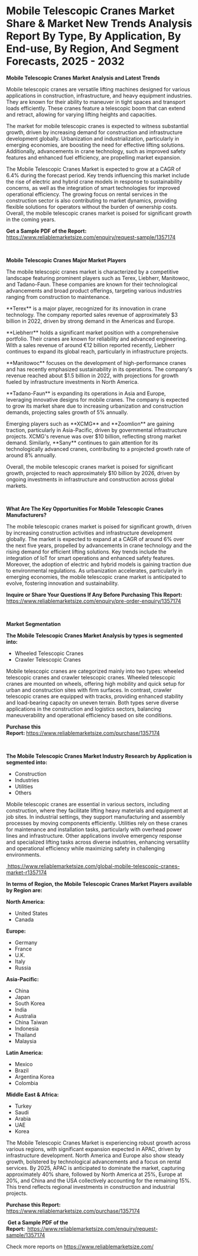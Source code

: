 <p><h1>Mobile Telescopic Cranes Market Share & Market New Trends Analysis Report By Type, By Application, By End-use, By Region, And Segment Forecasts, 2025 - 2032</h1></p><p><strong>Mobile Telescopic Cranes Market Analysis and Latest Trends</strong></p>
<p><p>Mobile telescopic cranes are versatile lifting machines designed for various applications in construction, infrastructure, and heavy equipment industries. They are known for their ability to maneuver in tight spaces and transport loads efficiently. These cranes feature a telescopic boom that can extend and retract, allowing for varying lifting heights and capacities. </p><p>The market for mobile telescopic cranes is expected to witness substantial growth, driven by increasing demand for construction and infrastructure development globally. Urbanization and industrialization, particularly in emerging economies, are boosting the need for effective lifting solutions. Additionally, advancements in crane technology, such as improved safety features and enhanced fuel efficiency, are propelling market expansion.</p><p>The Mobile Telescopic Cranes Market is expected to grow at a CAGR of 6.4% during the forecast period. Key trends influencing this market include the rise of electric and hybrid crane models in response to sustainability concerns, as well as the integration of smart technologies for improved operational efficiency. The growing focus on rental services in the construction sector is also contributing to market dynamics, providing flexible solutions for operators without the burden of ownership costs. Overall, the mobile telescopic cranes market is poised for significant growth in the coming years.</p></p>
<p><strong>Get a Sample PDF of the Report:&nbsp;</strong> <a href="https://www.reliablemarketsize.com/enquiry/request-sample/1357174?utm_campaign=2233&utm_medium=2&utm_source=Github&utm_content=ia&utm_term=16022025&utm_id=mobile-telescopic-cranes">https://www.reliablemarketsize.com/enquiry/request-sample/1357174</a></p>
<p>&nbsp;</p>
<p><strong>Mobile Telescopic Cranes Major Market Players</strong></p>
<p><p>The mobile telescopic cranes market is characterized by a competitive landscape featuring prominent players such as Terex, Liebherr, Manitowoc, and Tadano-Faun. These companies are known for their technological advancements and broad product offerings, targeting various industries ranging from construction to maintenance.</p><p>**Terex** is a major player, recognized for its innovation in crane technology. The company reported sales revenue of approximately $3 billion in 2022, driven by strong demand in the Americas and Europe.</p><p>**Liebherr** holds a significant market position with a comprehensive portfolio. Their cranes are known for reliability and advanced engineering. With a sales revenue of around €12 billion reported recently, Liebherr continues to expand its global reach, particularly in infrastructure projects.</p><p>**Manitowoc** focuses on the development of high-performance cranes and has recently emphasized sustainability in its operations. The company's revenue reached about $1.5 billion in 2022, with projections for growth fueled by infrastructure investments in North America.</p><p>**Tadano-Faun** is expanding its operations in Asia and Europe, leveraging innovative designs for mobile cranes. The company is expected to grow its market share due to increasing urbanization and construction demands, projecting sales growth of 5% annually.</p><p>Emerging players such as **XCMG** and **Zoomlion** are gaining traction, particularly in Asia-Pacific, driven by governmental infrastructure projects. XCMG's revenue was over $10 billion, reflecting strong market demand. Similarly, **Sany** continues to gain attention for its technologically advanced cranes, contributing to a projected growth rate of around 8% annually.</p><p>Overall, the mobile telescopic cranes market is poised for significant growth, projected to reach approximately $10 billion by 2026, driven by ongoing investments in infrastructure and construction across global markets.</p></p>
<p>&nbsp;</p>
<p><strong>What Are The Key Opportunities For Mobile Telescopic Cranes Manufacturers?</strong></p>
<p><p>The mobile telescopic cranes market is poised for significant growth, driven by increasing construction activities and infrastructure development globally. The market is expected to expand at a CAGR of around 6% over the next five years, propelled by advancements in crane technology and the rising demand for efficient lifting solutions. Key trends include the integration of IoT for smart operations and enhanced safety features. Moreover, the adoption of electric and hybrid models is gaining traction due to environmental regulations. As urbanization accelerates, particularly in emerging economies, the mobile telescopic crane market is anticipated to evolve, fostering innovation and sustainability.</p></p>
<p><strong>Inquire or Share Your Questions If Any Before Purchasing This Report:</strong> <a href="https://www.reliablemarketsize.com/enquiry/pre-order-enquiry/1357174?utm_campaign=2233&utm_medium=2&utm_source=Github&utm_content=ia&utm_term=16022025&utm_id=mobile-telescopic-cranes">https://www.reliablemarketsize.com/enquiry/pre-order-enquiry/1357174</a></p>
<p>&nbsp;</p>
<p><strong>Market Segmentation</strong></p>
<p><strong>The Mobile Telescopic Cranes Market Analysis by types is segmented into:</strong></p>
<p><ul><li>Wheeled Telescopic Cranes</li><li>Crawler Telescopic Cranes</li></ul></p>
<p><p>Mobile telescopic cranes are categorized mainly into two types: wheeled telescopic cranes and crawler telescopic cranes. Wheeled telescopic cranes are mounted on wheels, offering high mobility and quick setup for urban and construction sites with firm surfaces. In contrast, crawler telescopic cranes are equipped with tracks, providing enhanced stability and load-bearing capacity on uneven terrain. Both types serve diverse applications in the construction and logistics sectors, balancing maneuverability and operational efficiency based on site conditions.</p></p>
<p><strong>Purchase this Report:&nbsp;</strong><a href="https://www.reliablemarketsize.com/purchase/1357174?utm_campaign=2233&utm_medium=2&utm_source=Github&utm_content=ia&utm_term=16022025&utm_id=mobile-telescopic-cranes">https://www.reliablemarketsize.com/purchase/1357174</a></p>
<p>&nbsp;</p>
<p><strong>The Mobile Telescopic Cranes Market Industry Research by Application is segmented into:</strong></p>
<p><ul><li>Construction</li><li>Industries</li><li>Utilities</li><li>Others</li></ul></p>
<p><p>Mobile telescopic cranes are essential in various sectors, including construction, where they facilitate lifting heavy materials and equipment at job sites. In industrial settings, they support manufacturing and assembly processes by moving components efficiently. Utilities rely on these cranes for maintenance and installation tasks, particularly with overhead power lines and infrastructure. Other applications involve emergency response and specialized lifting tasks across diverse industries, enhancing versatility and operational efficiency while maximizing safety in challenging environments.</p></p>
<p><a href="https://www.reliablemarketsize.com/global-mobile-telescopic-cranes-market-r1357174?utm_campaign=2233&utm_medium=2&utm_source=Github&utm_content=ia&utm_term=16022025&utm_id=mobile-telescopic-cranes">&nbsp;https://www.reliablemarketsize.com/global-mobile-telescopic-cranes-market-r1357174</a></p>
<p><strong>In terms of Region, the Mobile Telescopic Cranes Market Players available by Region are:</strong></p>
<p>
    <p> <strong> North America: </strong>
        <ul>
            <li>United States</li>
            <li>Canada</li>
        </ul>
        </p> 
    <p> <strong> Europe: </strong>
        <ul>
            <li>Germany</li>
            <li>France</li>
            <li>U.K.</li>
            <li>Italy</li>
            <li>Russia</li>
        </ul>
        </p> 
    <p> <strong> Asia-Pacific: </strong>
        <ul>
            <li>China</li>
            <li>Japan</li>
            <li>South Korea</li>
            <li>India</li>
            <li>Australia</li>
            <li>China Taiwan</li>
            <li>Indonesia</li>
            <li>Thailand</li>
            <li>Malaysia</li>
        </ul>
        </p> 
    <p> <strong> Latin America: </strong>
        <ul>
            <li>Mexico</li>
            <li>Brazil</li>
            <li>Argentina Korea</li>
            <li>Colombia</li>
        </ul>
        </p> 
    <p> <strong> Middle East & Africa: </strong>
        <ul>
            <li>Turkey</li>
            <li>Saudi</li>
            <li>Arabia</li>
            <li>UAE</li>
            <li>Korea</li>
        </ul>
    </p>
    </p>
<p><p>The Mobile Telescopic Cranes Market is experiencing robust growth across various regions, with significant expansion expected in APAC, driven by infrastructure development. North America and Europe also show steady growth, bolstered by technological advancements and a focus on rental services. By 2025, APAC is anticipated to dominate the market, capturing approximately 40% share, followed by North America at 25%, Europe at 20%, and China and the USA collectively accounting for the remaining 15%. This trend reflects regional investments in construction and industrial projects.</p></p>
<p><strong>Purchase this Report: </strong><a href="https://www.reliablemarketsize.com/purchase/1357174?utm_campaign=2233&utm_medium=2&utm_source=Github&utm_content=ia&utm_term=16022025&utm_id=mobile-telescopic-cranes">https://www.reliablemarketsize.com/purchase/1357174</a></p>
<p>&nbsp;<strong>Get a Sample PDF of the Report:&nbsp;&nbsp;</strong><a href="https://www.reliablemarketsize.com/enquiry/request-sample/1357174?utm_campaign=2233&utm_medium=2&utm_source=Github&utm_content=ia&utm_term=16022025&utm_id=mobile-telescopic-cranes">https://www.reliablemarketsize.com/enquiry/request-sample/1357174</a></p>
<p><strong></strong></p>
<p>Check more reports on <a href="https://www.reliablemarketsize.com/?utm_campaign=2233&utm_medium=2&utm_source=Github&utm_content=ia&utm_term=16022025&utm_id=mobile-telescopic-cranes">https://www.reliablemarketsize.com/</a></p>